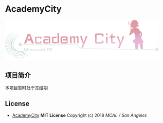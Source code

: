 # AcademyCity

![AcadenyCity](./doc/logo.png)

## 项目简介

本项目暂时处于冻结期

## License
- [AcademyCity](https://github.com/San-Angeles/AcademyCity) **MIT License**   Copyright (c) 2018 *MCAL / San Angeles*
